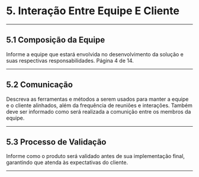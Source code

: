 # 5. Interação Entre Equipe E Cliente

___________________________________________________________________________________

## 5.1 Composição da Equipe
Informe a equipe que estará envolvida no desenvolvimento da solução e suas respectivas responsabilidades.
Página 4 de 14.

___________________________________________________________________________________

## 5.2 Comunicação
Descreva as ferramentas e métodos a serem usados para manter a equipe e o cliente alinhados, além da
frequência de reuniões e interações. Também deve ser informado como será realizada a comunição entre os
membros da equipe.

___________________________________________________________________________________

## 5.3 Processo de Validação
Informe como o produto será validado antes de sua implementação final, garantindo que atenda às
expectativas do cliente. 

___________________________________________________________________________________
